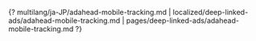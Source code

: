 {? multilang/ja-JP/adahead-mobile-tracking.md | localized/deep-linked-ads/adahead-mobile-tracking.md | pages/deep-linked-ads/adahead-mobile-tracking.md ?}
